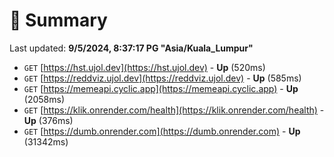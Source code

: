 # 📖 Summary
Last updated: **9/5/2024, 8:37:17 PG "Asia/Kuala_Lumpur"**

- `GET` [https://hst.ujol.dev](https://hst.ujol.dev) - **Up** (520ms)
- `GET` [https://reddviz.ujol.dev](https://reddviz.ujol.dev) - **Up** (585ms)
- `GET` [https://memeapi.cyclic.app](https://memeapi.cyclic.app) - **Up** (2058ms)
- `GET` [https://klik.onrender.com/health](https://klik.onrender.com/health) - **Up** (376ms)
- `GET` [https://dumb.onrender.com](https://dumb.onrender.com) - **Up** (31342ms)
